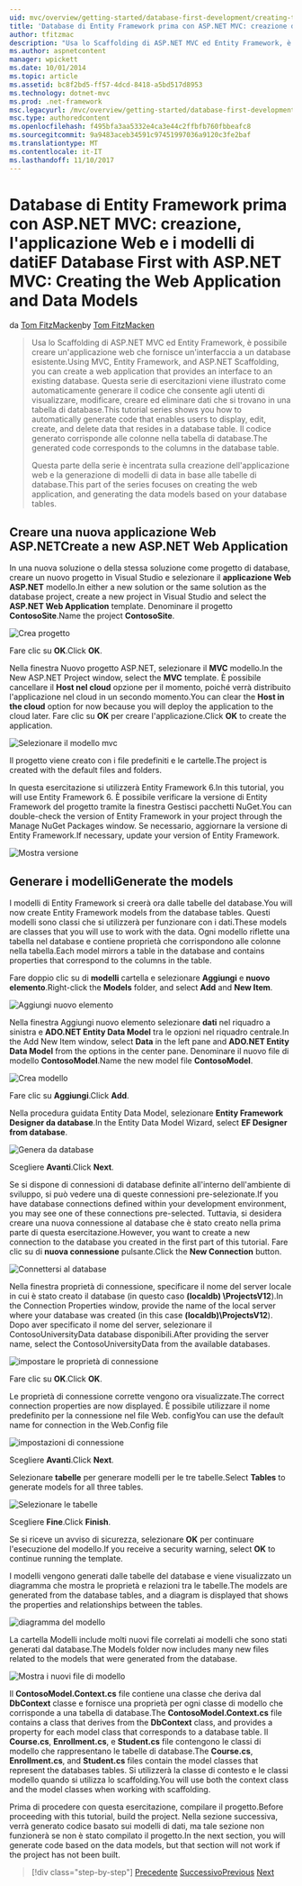 ```yaml
---
uid: mvc/overview/getting-started/database-first-development/creating-the-web-application
title: 'Database di Entity Framework prima con ASP.NET MVC: creazione di applicazioni Web e i modelli di Data | Documenti Microsoft'
author: tfitzmac
description: "Usa lo Scaffolding di ASP.NET MVC ed Entity Framework, è possibile creare un'applicazione web che fornisce un'interfaccia a un database esistente. Questa esercitazione seri..."
ms.author: aspnetcontent
manager: wpickett
ms.date: 10/01/2014
ms.topic: article
ms.assetid: bc8f2bd5-ff57-4dcd-8418-a5bd517d8953
ms.technology: dotnet-mvc
ms.prod: .net-framework
msc.legacyurl: /mvc/overview/getting-started/database-first-development/creating-the-web-application
msc.type: authoredcontent
ms.openlocfilehash: f495bfa3aa5332e4ca3e44c2ffbfb760fbbeafc8
ms.sourcegitcommit: 9a9483aceb34591c97451997036a9120c3fe2baf
ms.translationtype: MT
ms.contentlocale: it-IT
ms.lasthandoff: 11/10/2017
---
```

<a name="ef-database-first-with-aspnet-mvc-creating-the-web-application-and-data-models"></a><span data-ttu-id="c036c-104">Database di Entity Framework prima con ASP.NET MVC: creazione, l'applicazione Web e i modelli di dati</span><span class="sxs-lookup"><span data-stu-id="c036c-104">EF Database First with ASP.NET MVC: Creating the Web Application and Data Models</span></span>
====================
<span data-ttu-id="c036c-105">da [Tom FitzMacken](https://github.com/tfitzmac)</span><span class="sxs-lookup"><span data-stu-id="c036c-105">by [Tom FitzMacken](https://github.com/tfitzmac)</span></span>

> <span data-ttu-id="c036c-106">Usa lo Scaffolding di ASP.NET MVC ed Entity Framework, è possibile creare un'applicazione web che fornisce un'interfaccia a un database esistente.</span><span class="sxs-lookup"><span data-stu-id="c036c-106">Using MVC, Entity Framework, and ASP.NET Scaffolding, you can create a web application that provides an interface to an existing database.</span></span> <span data-ttu-id="c036c-107">Questa serie di esercitazioni viene illustrato come automaticamente generare il codice che consente agli utenti di visualizzare, modificare, creare ed eliminare dati che si trovano in una tabella di database.</span><span class="sxs-lookup"><span data-stu-id="c036c-107">This tutorial series shows you how to automatically generate code that enables users to display, edit, create, and delete data that resides in a database table.</span></span> <span data-ttu-id="c036c-108">Il codice generato corrisponde alle colonne nella tabella di database.</span><span class="sxs-lookup"><span data-stu-id="c036c-108">The generated code corresponds to the columns in the database table.</span></span>
> 
> <span data-ttu-id="c036c-109">Questa parte della serie è incentrata sulla creazione dell'applicazione web e la generazione di modelli di data in base alle tabelle di database.</span><span class="sxs-lookup"><span data-stu-id="c036c-109">This part of the series focuses on creating the web application, and generating the data models based on your database tables.</span></span>


## <a name="create-a-new-aspnet-web-application"></a><span data-ttu-id="c036c-110">Creare una nuova applicazione Web ASP.NET</span><span class="sxs-lookup"><span data-stu-id="c036c-110">Create a new ASP.NET Web Application</span></span>

<span data-ttu-id="c036c-111">In una nuova soluzione o della stessa soluzione come progetto di database, creare un nuovo progetto in Visual Studio e selezionare il **applicazione Web ASP.NET** modello.</span><span class="sxs-lookup"><span data-stu-id="c036c-111">In either a new solution or the same solution as the database project, create a new project in Visual Studio and select the **ASP.NET Web Application** template.</span></span> <span data-ttu-id="c036c-112">Denominare il progetto **ContosoSite**.</span><span class="sxs-lookup"><span data-stu-id="c036c-112">Name the project **ContosoSite**.</span></span>

![Crea progetto](creating-the-web-application/_static/image1.png)

<span data-ttu-id="c036c-114">Fare clic su **OK**.</span><span class="sxs-lookup"><span data-stu-id="c036c-114">Click **OK**.</span></span>

<span data-ttu-id="c036c-115">Nella finestra Nuovo progetto ASP.NET, selezionare il **MVC** modello.</span><span class="sxs-lookup"><span data-stu-id="c036c-115">In the New ASP.NET Project window, select the **MVC** template.</span></span> <span data-ttu-id="c036c-116">È possibile cancellare il **Host nel cloud** opzione per il momento, poiché verrà distribuito l'applicazione nel cloud in un secondo momento.</span><span class="sxs-lookup"><span data-stu-id="c036c-116">You can clear the **Host in the cloud** option for now because you will deploy the application to the cloud later.</span></span> <span data-ttu-id="c036c-117">Fare clic su **OK** per creare l'applicazione.</span><span class="sxs-lookup"><span data-stu-id="c036c-117">Click **OK** to create the application.</span></span>

![Selezionare il modello mvc](creating-the-web-application/_static/image2.png)

<span data-ttu-id="c036c-119">Il progetto viene creato con i file predefiniti e le cartelle.</span><span class="sxs-lookup"><span data-stu-id="c036c-119">The project is created with the default files and folders.</span></span>

<span data-ttu-id="c036c-120">In questa esercitazione si utilizzerà Entity Framework 6.</span><span class="sxs-lookup"><span data-stu-id="c036c-120">In this tutorial, you will use Entity Framework 6.</span></span> <span data-ttu-id="c036c-121">È possibile verificare la versione di Entity Framework del progetto tramite la finestra Gestisci pacchetti NuGet.</span><span class="sxs-lookup"><span data-stu-id="c036c-121">You can double-check the version of Entity Framework in your project through the Manage NuGet Packages window.</span></span> <span data-ttu-id="c036c-122">Se necessario, aggiornare la versione di Entity Framework.</span><span class="sxs-lookup"><span data-stu-id="c036c-122">If necessary, update your version of Entity Framework.</span></span>

![Mostra versione](creating-the-web-application/_static/image3.png)

## <a name="generate-the-models"></a><span data-ttu-id="c036c-124">Generare i modelli</span><span class="sxs-lookup"><span data-stu-id="c036c-124">Generate the models</span></span>

<span data-ttu-id="c036c-125">I modelli di Entity Framework si creerà ora dalle tabelle del database.</span><span class="sxs-lookup"><span data-stu-id="c036c-125">You will now create Entity Framework models from the database tables.</span></span> <span data-ttu-id="c036c-126">Questi modelli sono classi che si utilizzerà per funzionare con i dati.</span><span class="sxs-lookup"><span data-stu-id="c036c-126">These models are classes that you will use to work with the data.</span></span> <span data-ttu-id="c036c-127">Ogni modello riflette una tabella nel database e contiene proprietà che corrispondono alle colonne nella tabella.</span><span class="sxs-lookup"><span data-stu-id="c036c-127">Each model mirrors a table in the database and contains properties that correspond to the columns in the table.</span></span>

<span data-ttu-id="c036c-128">Fare doppio clic su di **modelli** cartella e selezionare **Aggiungi** e **nuovo elemento**.</span><span class="sxs-lookup"><span data-stu-id="c036c-128">Right-click the **Models** folder, and select **Add** and **New Item**.</span></span>

![Aggiungi nuovo elemento](creating-the-web-application/_static/image4.png)

<span data-ttu-id="c036c-130">Nella finestra Aggiungi nuovo elemento selezionare **dati** nel riquadro a sinistra e **ADO.NET Entity Data Model** tra le opzioni nel riquadro centrale.</span><span class="sxs-lookup"><span data-stu-id="c036c-130">In the Add New Item window, select **Data** in the left pane and **ADO.NET Entity Data Model** from the options in the center pane.</span></span> <span data-ttu-id="c036c-131">Denominare il nuovo file di modello **ContosoModel**.</span><span class="sxs-lookup"><span data-stu-id="c036c-131">Name the new model file **ContosoModel**.</span></span>

![Crea modello](creating-the-web-application/_static/image5.png)

<span data-ttu-id="c036c-133">Fare clic su **Aggiungi**.</span><span class="sxs-lookup"><span data-stu-id="c036c-133">Click **Add**.</span></span>

<span data-ttu-id="c036c-134">Nella procedura guidata Entity Data Model, selezionare **Entity Framework Designer da database**.</span><span class="sxs-lookup"><span data-stu-id="c036c-134">In the Entity Data Model Wizard, select **EF Designer from database**.</span></span>

![Genera da database](creating-the-web-application/_static/image6.png)

<span data-ttu-id="c036c-136">Scegliere **Avanti**.</span><span class="sxs-lookup"><span data-stu-id="c036c-136">Click **Next**.</span></span>

<span data-ttu-id="c036c-137">Se si dispone di connessioni di database definite all'interno dell'ambiente di sviluppo, si può vedere una di queste connessioni pre-selezionate.</span><span class="sxs-lookup"><span data-stu-id="c036c-137">If you have database connections defined within your development environment, you may see one of these connections pre-selected.</span></span> <span data-ttu-id="c036c-138">Tuttavia, si desidera creare una nuova connessione al database che è stato creato nella prima parte di questa esercitazione.</span><span class="sxs-lookup"><span data-stu-id="c036c-138">However, you want to create a new connection to the database you created in the first part of this tutorial.</span></span> <span data-ttu-id="c036c-139">Fare clic su di **nuova connessione** pulsante.</span><span class="sxs-lookup"><span data-stu-id="c036c-139">Click the **New Connection** button.</span></span>

![Connettersi al database](creating-the-web-application/_static/image7.png)

<span data-ttu-id="c036c-141">Nella finestra proprietà di connessione, specificare il nome del server locale in cui è stato creato il database (in questo caso **(localdb) \ProjectsV12**).</span><span class="sxs-lookup"><span data-stu-id="c036c-141">In the Connection Properties window, provide the name of the local server where your database was created (in this case **(localdb)\ProjectsV12**).</span></span> <span data-ttu-id="c036c-142">Dopo aver specificato il nome del server, selezionare il ContosoUniversityData database disponibili.</span><span class="sxs-lookup"><span data-stu-id="c036c-142">After providing the server name, select the ContosoUniversityData from the available databases.</span></span>

![impostare le proprietà di connessione](creating-the-web-application/_static/image8.png)

<span data-ttu-id="c036c-144">Fare clic su **OK**.</span><span class="sxs-lookup"><span data-stu-id="c036c-144">Click **OK**.</span></span>

<span data-ttu-id="c036c-145">Le proprietà di connessione corrette vengono ora visualizzate.</span><span class="sxs-lookup"><span data-stu-id="c036c-145">The correct connection properties are now displayed.</span></span> <span data-ttu-id="c036c-146">È possibile utilizzare il nome predefinito per la connessione nel file Web. config</span><span class="sxs-lookup"><span data-stu-id="c036c-146">You can use the default name for connection in the Web.Config file</span></span>

![impostazioni di connessione](creating-the-web-application/_static/image9.png)

<span data-ttu-id="c036c-148">Scegliere **Avanti**.</span><span class="sxs-lookup"><span data-stu-id="c036c-148">Click **Next**.</span></span>

<span data-ttu-id="c036c-149">Selezionare **tabelle** per generare modelli per le tre tabelle.</span><span class="sxs-lookup"><span data-stu-id="c036c-149">Select **Tables** to generate models for all three tables.</span></span>

![Selezionare le tabelle](creating-the-web-application/_static/image10.png)

<span data-ttu-id="c036c-151">Scegliere **Fine**.</span><span class="sxs-lookup"><span data-stu-id="c036c-151">Click **Finish**.</span></span>

<span data-ttu-id="c036c-152">Se si riceve un avviso di sicurezza, selezionare **OK** per continuare l'esecuzione del modello.</span><span class="sxs-lookup"><span data-stu-id="c036c-152">If you receive a security warning, select **OK** to continue running the template.</span></span>

<span data-ttu-id="c036c-153">I modelli vengono generati dalle tabelle del database e viene visualizzato un diagramma che mostra le proprietà e relazioni tra le tabelle.</span><span class="sxs-lookup"><span data-stu-id="c036c-153">The models are generated from the database tables, and a diagram is displayed that shows the properties and relationships between the tables.</span></span>

![diagramma del modello](creating-the-web-application/_static/image11.png)

<span data-ttu-id="c036c-155">La cartella Modelli include molti nuovi file correlati ai modelli che sono stati generati dal database.</span><span class="sxs-lookup"><span data-stu-id="c036c-155">The Models folder now includes many new files related to the models that were generated from the database.</span></span>

![Mostra i nuovi file di modello](creating-the-web-application/_static/image12.png)

<span data-ttu-id="c036c-157">Il **ContosoModel.Context.cs** file contiene una classe che deriva dal **DbContext** classe e fornisce una proprietà per ogni classe di modello che corrisponde a una tabella di database.</span><span class="sxs-lookup"><span data-stu-id="c036c-157">The **ContosoModel.Context.cs** file contains a class that derives from the **DbContext** class, and provides a property for each model class that corresponds to a database table.</span></span> <span data-ttu-id="c036c-158">Il **Course.cs**, **Enrollment.cs**, e **Student.cs** file contengono le classi di modello che rappresentano le tabelle di database.</span><span class="sxs-lookup"><span data-stu-id="c036c-158">The **Course.cs**, **Enrollment.cs**, and **Student.cs** files contain the model classes that represent the databases tables.</span></span> <span data-ttu-id="c036c-159">Si utilizzerà la classe di contesto e le classi modello quando si utilizza lo scaffolding.</span><span class="sxs-lookup"><span data-stu-id="c036c-159">You will use both the context class and the model classes when working with scaffolding.</span></span>

<span data-ttu-id="c036c-160">Prima di procedere con questa esercitazione, compilare il progetto.</span><span class="sxs-lookup"><span data-stu-id="c036c-160">Before proceeding with this tutorial, build the project.</span></span> <span data-ttu-id="c036c-161">Nella sezione successiva, verrà generato codice basato sui modelli di dati, ma tale sezione non funzionerà se non è stato compilato il progetto.</span><span class="sxs-lookup"><span data-stu-id="c036c-161">In the next section, you will generate code based on the data models, but that section will not work if the project has not been built.</span></span>

>[!div class="step-by-step"]
<span data-ttu-id="c036c-162">[Precedente](setting-up-database.md)
[Successivo](generating-views.md)</span><span class="sxs-lookup"><span data-stu-id="c036c-162">[Previous](setting-up-database.md)
[Next](generating-views.md)</span></span>
